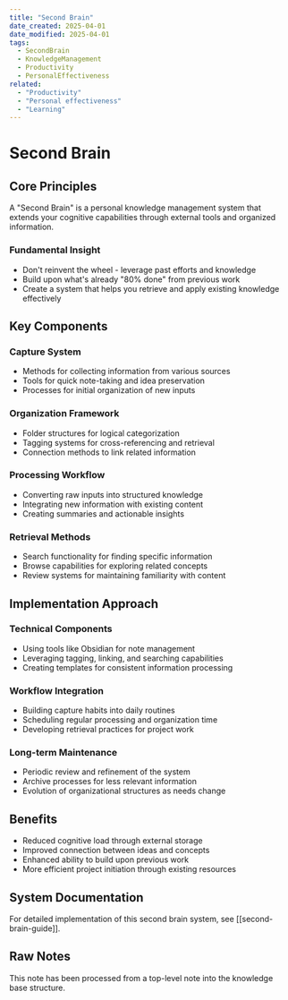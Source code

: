 ```yaml
---
title: "Second Brain"
date_created: 2025-04-01
date_modified: 2025-04-01
tags:
  - SecondBrain
  - KnowledgeManagement
  - Productivity
  - PersonalEffectiveness
related:
  - "Productivity"
  - "Personal effectiveness"
  - "Learning"
---
```


# Second Brain

## Core Principles

A "Second Brain" is a personal knowledge management system that extends your cognitive capabilities through external tools and organized information.

### Fundamental Insight
- Don't reinvent the wheel - leverage past efforts and knowledge
- Build upon what's already "80% done" from previous work
- Create a system that helps you retrieve and apply existing knowledge effectively

## Key Components

### Capture System
- Methods for collecting information from various sources
- Tools for quick note-taking and idea preservation
- Processes for initial organization of new inputs

### Organization Framework
- Folder structures for logical categorization
- Tagging systems for cross-referencing and retrieval
- Connection methods to link related information

### Processing Workflow
- Converting raw inputs into structured knowledge
- Integrating new information with existing content
- Creating summaries and actionable insights

### Retrieval Methods
- Search functionality for finding specific information
- Browse capabilities for exploring related concepts
- Review systems for maintaining familiarity with content

## Implementation Approach

### Technical Components
- Using tools like Obsidian for note management
- Leveraging tagging, linking, and searching capabilities
- Creating templates for consistent information processing

### Workflow Integration
- Building capture habits into daily routines
- Scheduling regular processing and organization time
- Developing retrieval practices for project work

### Long-term Maintenance
- Periodic review and refinement of the system
- Archive processes for less relevant information
- Evolution of organizational structures as needs change

## Benefits
- Reduced cognitive load through external storage
- Improved connection between ideas and concepts
- Enhanced ability to build upon previous work
- More efficient project initiation through existing resources

## System Documentation
For detailed implementation of this second brain system, see [[second-brain-guide]].

## Raw Notes
This note has been processed from a top-level note into the knowledge base structure.
